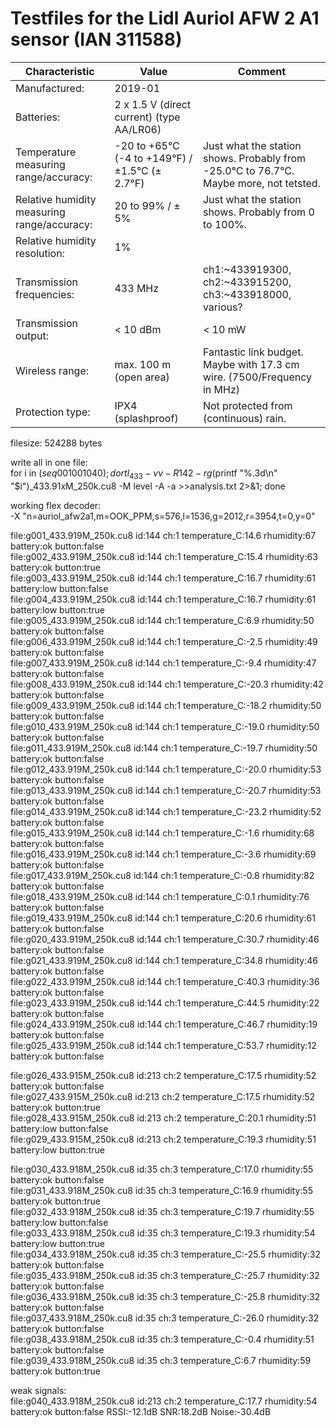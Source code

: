 
# Testfiles for the Lidl Auriol AFW 2 A1 sensor (IAN 311588)

| Characteristic | Value | Comment |
| --- | --- | --- |
| Manufactured: | 2019-01 | |
| Batteries: | 2 x 1.5 V (direct current) (type AA/LR06) | |
| Temperature measuring range/accuracy: | -20 to +65°C (-4 to +149°F) / ±1.5°C (± 2.7°F) | Just what the station shows. Probably from -25.0°C to 76.7°C. Maybe more, not tetsted. |
| Relative humidity measuring range/accuracy: | 20 to 99% / ± 5% | Just what the station shows. Probably from 0 to 100%. |
| Relative humidity resolution: | 1% | |
| Transmission frequencies: | 433 MHz | ch1:~433919300, ch2:~433915200, ch3:~433918000, various? |
| Transmission output: | < 10 dBm | < 10 mW |
| Wireless range: | max. 100 m (open area) | Fantastic link budget. Maybe with 17.3 cm wire. (7500/Frequency in MHz) |
| Protection type: | IPX4 (splashproof) | Not protected from (continuous) rain. |

filesize: 524288 bytes  
  
write all in one file:  
for i in $(seq 001 001 040); do rtl_433 -vv -R 142 -r g$(printf "%.3d\n" "$i")_433.91xM_250k.cu8 -M level -A -a  >>analysis.txt 2>&1; done  
   
working flex decoder:   
-X "n=auriol_afw2a1,m=OOK_PPM,s=576,l=1536,g=2012,r=3954,t=0,y=0"  
  
file:g001_433.919M_250k.cu8  id:144 ch:1  temperature_C:14.6   rhumidity:67  battery:ok   button:false  
file:g002_433.919M_250k.cu8  id:144 ch:1  temperature_C:15.4   rhumidity:63  battery:ok   button:true  
file:g003_433.919M_250k.cu8  id:144 ch:1  temperature_C:16.7   rhumidity:61  battery:low  button:false  
file:g004_433.919M_250k.cu8  id:144 ch:1  temperature_C:16.7   rhumidity:61  battery:low  button:true  
file:g005_433.919M_250k.cu8  id:144 ch:1  temperature_C:6.9    rhumidity:50  battery:ok   button:false  
file:g006_433.919M_250k.cu8  id:144 ch:1  temperature_C:-2.5   rhumidity:49  battery:ok   button:false  
file:g007_433.919M_250k.cu8  id:144 ch:1  temperature_C:-9.4   rhumidity:47  battery:ok   button:false  
file:g008_433.919M_250k.cu8  id:144 ch:1  temperature_C:-20.3  rhumidity:42  battery:ok   button:false  
file:g009_433.919M_250k.cu8  id:144 ch:1  temperature_C:-18.2  rhumidity:50  battery:ok   button:false  
file:g010_433.919M_250k.cu8  id:144 ch:1  temperature_C:-19.0  rhumidity:50  battery:ok   button:false  
file:g011_433.919M_250k.cu8  id:144 ch:1  temperature_C:-19.7  rhumidity:50  battery:ok   button:false  
file:g012_433.919M_250k.cu8  id:144 ch:1  temperature_C:-20.0  rhumidity:53  battery:ok   button:false  
file:g013_433.919M_250k.cu8  id:144 ch:1  temperature_C:-20.7  rhumidity:53  battery:ok   button:false  
file:g014_433.919M_250k.cu8  id:144 ch:1  temperature_C:-23.2  rhumidity:52  battery:ok   button:false  
file:g015_433.919M_250k.cu8  id:144 ch:1  temperature_C:-1.6   rhumidity:68  battery:ok   button:false  
file:g016_433.919M_250k.cu8  id:144 ch:1  temperature_C:-3.6   rhumidity:69  battery:ok   button:false  
file:g017_433.919M_250k.cu8  id:144 ch:1  temperature_C:-0.8   rhumidity:82  battery:ok   button:false  
file:g018_433.919M_250k.cu8  id:144 ch:1  temperature_C:0.1    rhumidity:76  battery:ok   button:false  
file:g019_433.919M_250k.cu8  id:144 ch:1  temperature_C:20.6   rhumidity:61  battery:ok   button:false  
file:g020_433.919M_250k.cu8  id:144 ch:1  temperature_C:30.7   rhumidity:46  battery:ok   button:false  
file:g021_433.919M_250k.cu8  id:144 ch:1  temperature_C:34.8   rhumidity:46  battery:ok   button:false  
file:g022_433.919M_250k.cu8  id:144 ch:1  temperature_C:40.3   rhumidity:36  battery:ok   button:false  
file:g023_433.919M_250k.cu8  id:144 ch:1  temperature_C:44.5   rhumidity:22  battery:ok   button:false  
file:g024_433.919M_250k.cu8  id:144 ch:1  temperature_C:46.7   rhumidity:19  battery:ok   button:false  
file:g025_433.919M_250k.cu8  id:144 ch:1  temperature_C:53.7   rhumidity:12  battery:ok   button:false  

file:g026_433.915M_250k.cu8  id:213 ch:2  temperature_C:17.5   rhumidity:52  battery:ok   button:false  
file:g027_433.915M_250k.cu8  id:213 ch:2  temperature_C:17.5   rhumidity:52  battery:ok   button:true  
file:g028_433.915M_250k.cu8  id:213 ch:2  temperature_C:20.1   rhumidity:51  battery:low  button:false  
file:g029_433.915M_250k.cu8  id:213 ch:2  temperature_C:19.3   rhumidity:51  battery:low  button:true  
  
file:g030_433.918M_250k.cu8  id:35  ch:3  temperature_C:17.0   rhumidity:55  battery:ok   button:false  
file:g031_433.918M_250k.cu8  id:35  ch:3  temperature_C:16.9   rhumidity:55  battery:ok   button:true  
file:g032_433.918M_250k.cu8  id:35  ch:3  temperature_C:19.7   rhumidity:55  battery:low  button:false  
file:g033_433.918M_250k.cu8  id:35  ch:3  temperature_C:19.3   rhumidity:54  battery:low  button:true  
file:g034_433.918M_250k.cu8  id:35  ch:3  temperature_C:-25.5  rhumidity:32  battery:ok   button:false  
file:g035_433.918M_250k.cu8  id:35  ch:3  temperature_C:-25.7  rhumidity:32  battery:ok   button:false  
file:g036_433.918M_250k.cu8  id:35  ch:3  temperature_C:-25.8  rhumidity:32  battery:ok   button:false  
file:g037_433.918M_250k.cu8  id:35  ch:3  temperature_C:-26.0  rhumidity:32  battery:ok   button:false  
file:g038_433.918M_250k.cu8  id:35  ch:3  temperature_C:-0.4   rhumidity:51  battery:ok   button:false  
file:g039_433.918M_250k.cu8  id:35  ch:3  temperature_C:6.7    rhumidity:59  battery:ok   button:true  
  
weak signals:  
file:g040_433.918M_250k.cu8  id:213  ch:2  temperature_C:17.7  rhumidity:54  battery:ok   button:false   RSSI:-12.1dB   SNR:18.2dB   Noise:-30.4dB  
  
